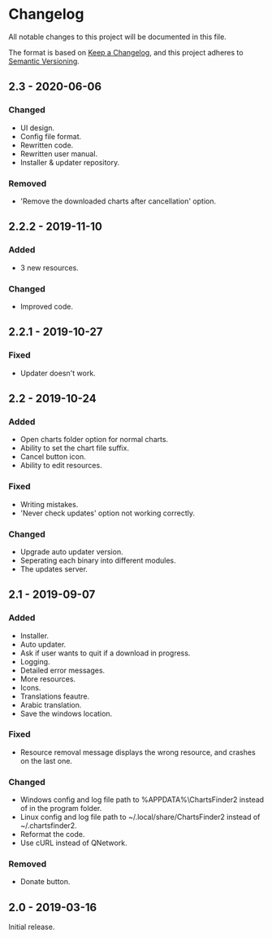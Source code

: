 # Changelog
All notable changes to this project will be documented in this file.

The format is based on [Keep a Changelog](https://keepachangelog.com/en/1.0.0/),
and this project adheres to [Semantic Versioning](https://semver.org/spec/v2.0.0.html).

## 2.3 - 2020-06-06
### Changed
- UI design.
- Config file format.
- Rewritten code.
- Rewritten user manual.
- Installer & updater repository.
### Removed
- 'Remove the downloaded charts after cancellation' option.

## 2.2.2 - 2019-11-10
### Added
- 3 new resources.
### Changed
- Improved code.

## 2.2.1 - 2019-10-27
### Fixed
- Updater doesn't work.

## 2.2 - 2019-10-24
### Added
- Open charts folder option for normal charts.
- Ability to set the chart file suffix.
- Cancel button icon.
- Ability to edit resources.
### Fixed
- Writing mistakes.
- 'Never check updates' option not working correctly.
### Changed
- Upgrade auto updater version.
- Seperating each binary into different modules.
- The updates server.

## 2.1 - 2019-09-07
### Added
- Installer.
- Auto updater.
- Ask if user wants to quit if a download in progress.
- Logging.
- Detailed error messages.
- More resources.
- Icons.
- Translations feautre.
- Arabic translation.
- Save the windows location.
### Fixed
- Resource removal message displays the wrong resource, and crashes on the last one.
### Changed
- Windows config and log file path to %APPDATA%\ChartsFinder2 instead of in the program folder.
- Linux config and log file path to ~/.local/share/ChartsFinder2 instead of ~/.chartsfinder2.
- Reformat the code.
- Use cURL instead of QNetwork.
### Removed
- Donate button.

## 2.0 - 2019-03-16
Initial release.